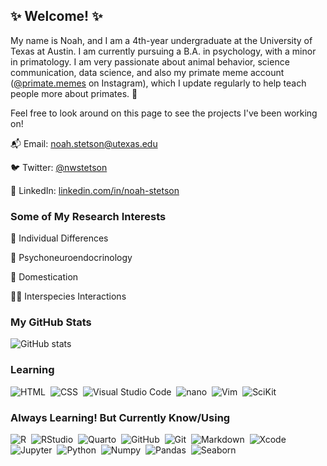 ## ✨ Welcome! ✨

My name is Noah, and I am a 4th-year undergraduate at the University of Texas at Austin. I am currently pursuing a B.A. in psychology, with a minor in primatology. I am very passionate about animal behavior, science communication, data science, and also my primate meme account ([@primate.memes](https://www.instagram.com/primate.memes/) on Instagram), which I update regularly to help teach people more about primates. 🐒

Feel free to look around on this page to see the projects I've been working on!

📬 Email: [noah.stetson@utexas.edu](mailto:noah.stetson@utexas.edu)

🐦 Twitter: [@nwstetson](https://twitter.com/NWStetson) 

🤝 LinkedIn: [linkedin.com/in/noah-stetson](https://linkedin.com/in/noah-stetson) 

<!--
Once website is less ugly:
💻 Website (work in-progress): [nwstetson.github.io](https://nwstetson.github.io)
-->

### Some of My Research Interests

👥 Individual Differences

🧠 Psychoneuroendocrinology

🐖 Domestication

🧑🦝 Interspecies Interactions

### My GitHub Stats
![GitHub stats](https://github-readme-stats.vercel.app/api?username=nwstetson&theme=onedark&show_icons=true)

### Learning
![HTML](https://img.shields.io/badge/-HTML-05122A?style=flat&logo=HTML5)&nbsp;
![CSS](https://img.shields.io/badge/-CSS-05122A?style=flat&logo=CSS3&logoColor=1572B6)&nbsp;
![Visual Studio Code](https://img.shields.io/badge/-Visual%20Studio%20Code-05122A?style=flat&logo=visual-studio-code&logoColor=007ACC)&nbsp;
![nano](https://img.shields.io/badge/-nano-05122A?style=flat&logo=nano&logoColor=1572B6)&nbsp;
![Vim](https://img.shields.io/badge/-Vim-05122A?style=flat&logo=Vim&logoColor=1572B6)&nbsp;
![SciKit](https://img.shields.io/badge/-scikit-05122A?style=flat&logo=R&logoColor=276DC3)&nbsp;

### Always Learning! But Currently Know/Using
![R](https://img.shields.io/badge/-R-05122A?style=flat&logo=R&logoColor=276DC3)&nbsp;
![RStudio](https://img.shields.io/badge/-RStudio-05122A?style=flat&logo=rstudio)&nbsp;
![Quarto](https://img.shields.io/badge/-Quarto-05122A?style=flat&logo=Quarto)&nbsp;
![GitHub](https://img.shields.io/badge/-GitHub-05122A?style=flat&logo=github)&nbsp;
![Git](https://img.shields.io/badge/-Git-05122A?style=flat&logo=git)&nbsp;
![Markdown](https://img.shields.io/badge/-Markdown-05122A?style=flat&logo=markdown)&nbsp;
![Xcode](https://img.shields.io/badge/-Xcode-05122A?style=flat&logo=Xcode)&nbsp;
![Jupyter](https://img.shields.io/badge/-Jupyter-05122A?style=flat&logo=Jupyter)&nbsp;
![Python](https://img.shields.io/badge/-Python-05122A?style=flat&logo=python)&nbsp;
![Numpy](https://img.shields.io/badge/-Numpy-05122A?style=flat&logo=Numpy)&nbsp;
![Pandas](https://img.shields.io/badge/-Pandas-05122A?style=flat&logo=Pandas&logoColor=1572B6)&nbsp;
![Seaborn](https://img.shields.io/badge/-Seaborn-05122A?style=flat&logo=Seaborn&logoColor=1572B6)&nbsp;

